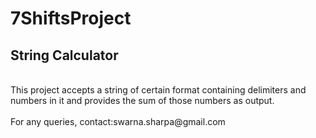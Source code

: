 # 7ShiftsProject
<h2>String Calculator</h2>
<br>This project accepts a string of certain format containing delimiters and numbers in it and provides the sum of those numbers as output.</br>
<br>For any queries, contact:swarna.sharpa@gmail.com</br>
